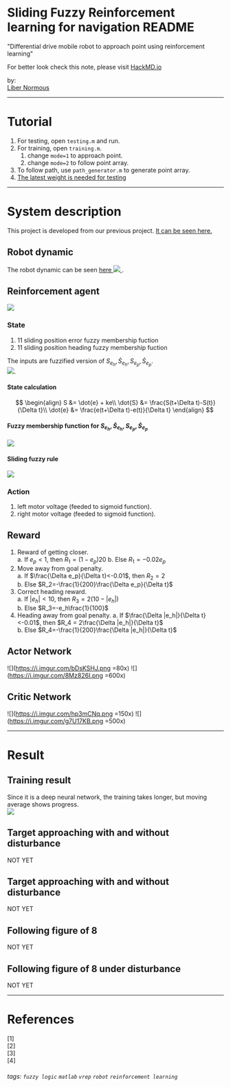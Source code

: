 # Sliding Fuzzy Reinforcement learning for navigation README  

"Differential drive mobile robot to approach point using reinforcement learning"  

For better look check this note, please visit [HackMD.io](https://hackmd.io/@libernormous/sliding_flc_rl_nav)  

by:  
[Liber Normous](https://hackmd.io/@libernormous)   

---

# Tutorial  
1. For testing, open `testing.m` and run.  
2. For training, open `training.m`.
    1. change `mode=1` to approach point.  
    2. change `mode=2` to follow point array.  
4. To follow path, use `path_generator.m` to generate point array.  
5. [The latest weight is needed for testing](https://drive.google.com/drive/folders/1GakMGuAzcj2JQt4Hj8VKD2O0YaDnvsfv?usp=sharing)

---

# System description  

This project is developed from our previous project. [It can be seen here.](https://hackmd.io/@libernormous/fuzzy_rl_nav)   

## Robot dynamic    
The robot dynamic can be seen [here ![](https://i.imgur.com/RmvkGxz.png)
](https://hackmd.io/@libernormous/dynamic_ddmr).  

## Reinforcement agent  
![](https://i.imgur.com/Po7hOB6.png)  

### State  
1. 11 sliding position error fuzzy membership fuction  
2. 11 sliding position heading fuzzy membership fuction  

The inputs are fuzzified version of $S_{e_h}, \dot{S}_{e_h}, S_{e_p}, \dot{S}_{e_p}$.  
![](https://i.imgur.com/DFb9zLK.png).  

#### State calculation  
$$
\begin{align}
S &= \dot{e} + ke\\
\dot{S} &= \frac{S(t+\Delta t)-S(t)}{\Delta t}\\
\dot{e} &= \frac{e(t+\Delta t)-e(t)}{\Delta t}
\end{align}
$$  

#### Fuzzy membership function for $S_{e_h}, \dot{S}_{e_h}, S_{e_p}, \dot{S}_{e_p}$  
![](https://i.imgur.com/cjDU6bf.png)  

#### Sliding fuzzy rule   
![](https://i.imgur.com/a4maFRj.png)   

### Action  
1. left motor voltage (feeded to sigmoid function).  
2. right motor voltage (feeded to sigmoid function).  

## Reward  
1. Reward of getting closer.  
    a. If $e_p<1$, then $R_1 = (1-e_p)20$ 
    b. Else $R_1 = -0.02e_p$
3. Move away from goal penalty.  
    a. If $\frac{\Delta e_p}{\Delta t}<-0.01$, then $R_2 = 2$  
    b. Else $R_2=-\frac{1}{200}\frac{\Delta e_p}{\Delta t}$  
5. Correct heading reward.  
    a. If $|e_h|<10$, then $R_3=2(10-|e_h|)$  
    b. Else $R_3=-e_h\frac{1}{100}$
7. Heading away from goal penalty.
    a. If $\frac{\Delta |e_h|}{\Delta t}<-0.01$, then $R_4 = 2\frac{\Delta |e_h|}{\Delta t}$     
    b. Else $R_4=-\frac{1}{200}\frac{\Delta |e_h|}{\Delta t}$  

## Actor Network  
![](https://i.imgur.com/bDsKSHJ.png =80x)
![](https://i.imgur.com/8Mz826I.png =600x)   

## Critic Network  
![](https://i.imgur.com/hp3mCNq.png =150x)
![](https://i.imgur.com/g7U17KB.png =500x)  

---

# Result  

## Training result    
Since it is a deep neural network, the training takes longer, but moving average shows progress.  
![](https://i.imgur.com/NF5hVOg.png)  

## Target approaching with and without disturbance  
NOT YET  


## Target approaching with and without disturbance  
NOT YET  

## Following figure of 8  
NOT YET  

## Following figure of 8 under disturbance  
NOT YET    

---

# References

[1]  
[2]  
[3]  
[4]  

###### tags: `fuzzy logic` `matlab` `vrep` `robot` `reinforcement learning`
